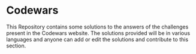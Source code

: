 # Codewars
This Repository contains some solutions to the answers of the challenges present in the Codewars website.
The solutions provided will be in various languages and anyone can add or edit the solutions and contribute to this section.
